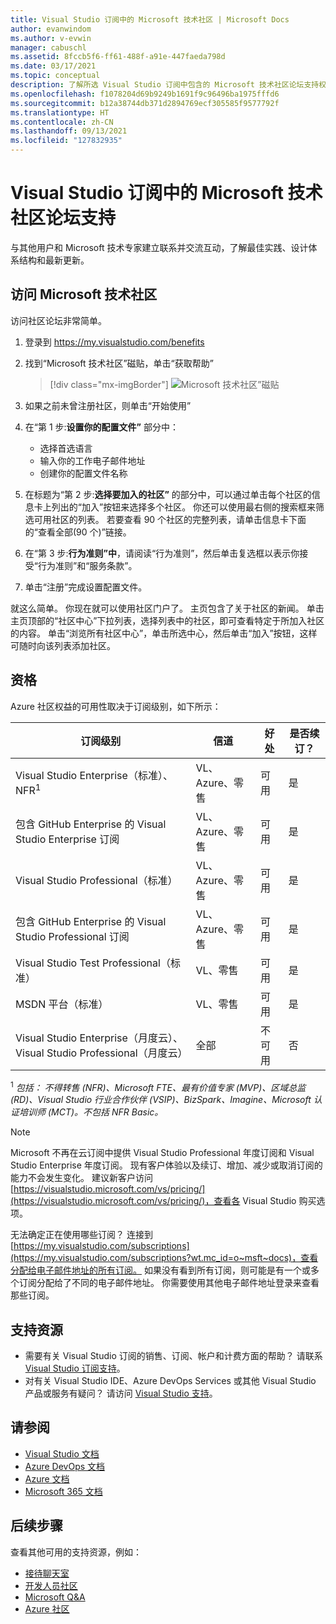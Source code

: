 ```yaml
---
title: Visual Studio 订阅中的 Microsoft 技术社区 | Microsoft Docs
author: evanwindom
ms.author: v-evwin
manager: cabuschl
ms.assetid: 8fccb5f6-ff61-488f-a91e-447faeda798d
ms.date: 03/17/2021
ms.topic: conceptual
description: 了解所选 Visual Studio 订阅中包含的 Microsoft 技术社区论坛支持权益。
ms.openlocfilehash: f1078204d69b9249b1691f9c96496ba1975fffd6
ms.sourcegitcommit: b12a38744db371d2894769ecf305585f9577792f
ms.translationtype: HT
ms.contentlocale: zh-CN
ms.lasthandoff: 09/13/2021
ms.locfileid: "127832935"
---
```

# <a name="microsoft-tech-community-forum-support-in-visual-studio-subscriptions"></a>Visual Studio 订阅中的 Microsoft 技术社区论坛支持
与其他用户和 Microsoft 技术专家建立联系并交流互动，了解最佳实践、设计体系结构和最新更新。


## <a name="access-the-microsoft-tech-community"></a>访问 Microsoft 技术社区 
访问社区论坛非常简单。  

1. 登录到 <https://my.visualstudio.com/benefits>
0. 找到“Microsoft 技术社区”磁贴，单击“获取帮助”

    > [!div class="mx-imgBorder"]
    > ![Microsoft 技术社区”磁贴](_img/vs-tech-community/vs-tech-community-tile.png "单击“Microsoft 技术社区”磁贴上的“获取帮助”")

0. 如果之前未曾注册社区，则单击“开始使用”
0. 在“第 1 步:**设置你的配置文件”** 部分中：
   - 选择首选语言
   - 输入你的工作电子邮件地址
   - 创建你的配置文件名称 
0. 在标题为“第 2 步:**选择要加入的社区”** 的部分中，可以通过单击每个社区的信息卡上列出的“加入”按钮来选择多个社区。  你还可以使用最右侧的搜索框来筛选可用社区的列表。  若要查看 90 个社区的完整列表，请单击信息卡下面的“查看全部(90 个)”链接。 
0. 在“第 3 步:**行为准则”中**，请阅读“行为准则”，然后单击复选框以表示你接受“行为准则”和“服务条款”。
0. 单击“注册”完成设置配置文件。

就这么简单。  你现在就可以使用社区门户了。  主页包含了关于社区的新闻。  单击主页顶部的“社区中心”下拉列表，选择列表中的社区，即可查看特定于所加入社区的内容。  单击“浏览所有社区中心”，单击所选中心，然后单击“加入”按钮，这样可随时向该列表添加社区。 

## <a name="eligibility"></a>资格
Azure 社区权益的可用性取决于订阅级别，如下所示：

|                                          订阅级别                                           |     信道      |    好处    | 是否续订？ |
|-------------------------------------------------------------------------------------------------------|-------------------|---------------|------------|
|                           Visual Studio Enterprise（标准）、NFR<sup>1</sup>                            | VL、Azure、零售 |   可用    |    是     |
|                           包含 GitHub Enterprise 的 Visual Studio Enterprise 订阅                           | VL、Azure、零售 |   可用    |    是     |
|                          Visual Studio Professional（标准）                          | VL、Azure、零售 |   可用    |    是     |
|                          包含 GitHub Enterprise 的 Visual Studio Professional 订阅                          | VL、Azure、零售 |   可用    |    是     |
|                              Visual Studio Test Professional（标准）                               |    VL、零售     |   可用    |    是     |
|                                       MSDN 平台（标准）                                       |    VL、零售     |   可用    |    是     |
| Visual Studio Enterprise（月度云）、Visual Studio Professional（月度云）|        全部        | 不可用 |     否     |

<sup>1</sup>  *包括：  不得转售 (NFR)、Microsoft FTE、最有价值专家 (MVP)、区域总监 (RD)、Visual Studio 行业合作伙伴 (VSIP)、BizSpark、Imagine、Microsoft 认证培训师 (MCT)。不包括 NFR Basic。*

> [!NOTE]
> Microsoft 不再在云订阅中提供 Visual Studio Professional 年度订阅和 Visual Studio Enterprise 年度订阅。 现有客户体验以及续订、增加、减少或取消订阅的能力不会发生变化。 建议新客户访问 [https://visualstudio.microsoft.com/vs/pricing/](https://visualstudio.microsoft.com/vs/pricing/)，查看各 Visual Studio 购买选项。

无法确定正在使用哪些订阅？  连接到 [https://my.visualstudio.com/subscriptions](https://my.visualstudio.com/subscriptions?wt.mc_id=o~msft~docs)，查看分配给电子邮件地址的所有订阅。 如果没有看到所有订阅，则可能是有一个或多个订阅分配给了不同的电子邮件地址。  你需要使用其他电子邮件地址登录来查看那些订阅。

## <a name="support-resources"></a>支持资源
- 需要有关 Visual Studio 订阅的销售、订阅、帐户和计费方面的帮助？  请联系 [Visual Studio 订阅支持](https://my.visualstudio.com/gethelp)。
- 对有关 Visual Studio IDE、Azure DevOps Services 或其他 Visual Studio 产品或服务有疑问？  请访问 [Visual Studio 支持](https://visualstudio.microsoft.com/support/)。

## <a name="see-also"></a>请参阅
- [Visual Studio 文档](/visualstudio/)
- [Azure DevOps 文档](/azure/devops/)
- [Azure 文档](/azure/)
- [Microsoft 365 文档](/microsoft-365/)

## <a name="next-steps"></a>后续步骤
查看其他可用的支持资源，例如：
- [接待聊天室](vs-concierge-chat.md)
- [开发人员社区](vs-developer-community.md)
- [Microsoft Q&A](vs-microsoft-qa.md)
- [Azure 社区](vs-azure-community.md)